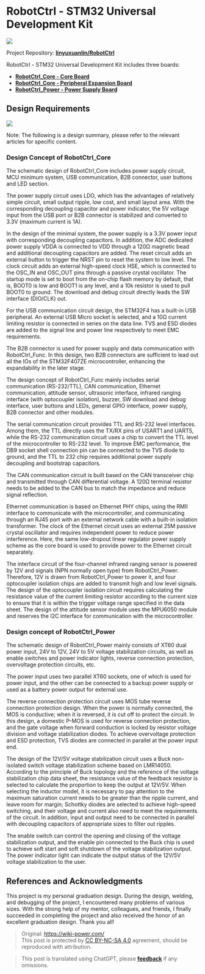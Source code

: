 # RobotCtrl - STM32 Universal Development Kit

![](https://wiki-media-1253965369.cos.ap-guangzhou.myqcloud.com/img/20220416181125.jpeg)

Project Repository: [**linyuxuanlin/RobotCtrl**](https://github.com/linyuxuanlin/RobotCtrl)

RobotCtrl - STM32 Universal Development Kit includes three boards:

- [**RobotCtrl_Core - Core Board**](https://wiki-power.com/RobotCtrl_Core-%E6%A0%B8%E5%BF%83%E6%9D%BF)
- [**RobotCtrl_Core - Peripheral Expansion Board**](https://wiki-power.com/RobotCtrl_Func-%E5%A4%96%E8%AE%BE%E6%8B%93%E5%B1%95%E6%9D%BF)
- [**RobotCtrl_Power - Power Supply Board**](https://wiki-power.com/RobotCtrl_Power-%E7%94%B5%E6%BA%90%E4%BE%9B%E7%94%B5%E6%9D%BF)

## Design Requirements

![](https://wiki-media-1253965369.cos.ap-guangzhou.myqcloud.com/img/20220527111854.png)

Note: The following is a design summary, please refer to the relevant articles for specific content.

### Design Concept of RobotCtrl_Core

The schematic design of RobotCtrl_Core includes power supply circuit, MCU minimum system, USB communication, B2B connector, user buttons and LED section.

The power supply circuit uses LDO, which has the advantages of relatively simple circuit, small output ripple, low cost, and small layout area. With the corresponding decoupling capacitor and power indicator, the 5V voltage input from the USB port or B2B connector is stabilized and converted to 3.3V (maximum current is 1A).

In the design of the minimal system, the power supply is a 3.3V power input with corresponding decoupling capacitors. In addition, the ADC dedicated power supply VDDA is connected to VDD through a 120Ω magnetic bead and additional decoupling capacitors are added. The reset circuit adds an external button to trigger the NRST pin to reset the system to low level. The clock circuit adds an external high-speed clock HSE, which is connected to the OSC_IN and OSC_OUT pins through a passive crystal oscillator. The startup mode is set to boot from the on-chip flash memory by default, that is, BOOT0 is low and BOOT1 is any level, and a 10k resistor is used to pull BOOT0 to ground. The download and debug circuit directly leads the SW interface (DIO/CLK) out.

For the USB communication circuit design, the STM32F4 has a built-in USB peripheral. An external USB Micro socket is selected, and a 10Ω current limiting resistor is connected in series on the data line. TVS and ESD diodes are added to the signal line and power line respectively to meet EMC requirements.

The B2B connector is used for power supply and data communication with RobotCtrl_Func. In this design, two B2B connectors are sufficient to lead out all the IOs of the STM32F407ZE microcontroller, enhancing the expandability in the later stage.

The design concept of RobotCtrl_Func mainly includes serial communication (RS-232/TTL), CAN communication, Ethernet communication, attitude sensor, ultrasonic interface, infrared ranging interface (with optocoupler isolation), buzzer, SW download and debug interface, user buttons and LEDs, general GPIO interface, power supply, B2B connector and other modules.

The serial communication circuit provides TTL and RS-232 level interfaces. Among them, the TTL directly uses the TX/RX pins of USART1 and UART5, while the RS-232 communication circuit uses a chip to convert the TTL level of the microcontroller to RS-232 level. To improve EMC performance, the DB9 socket shell connection pin can be connected to the TVS diode to ground, and the TTL to 232 chip requires additional power supply decoupling and bootstrap capacitors.

The CAN communication circuit is built based on the CAN transceiver chip and transmitted through CAN differential voltage. A 120Ω terminal resistor needs to be added to the CAN bus to match the impedance and reduce signal reflection.

Ethernet communication is based on Ethernet PHY chips, using the RMII interface to communicate with the microcontroller, and communicating through an RJ45 port with an external network cable with a built-in isolation transformer. The clock of the Ethernet circuit uses an external 25M passive crystal oscillator and requires independent power to reduce power interference. Here, the same low-dropout linear regulator power supply scheme as the core board is used to provide power to the Ethernet circuit separately.

The interface circuit of the four-channel infrared ranging sensor is powered by 12V and signals (NPN normally open type) from RobotCtrl_Power. Therefore, 12V is drawn from RobotCtrl_Power to power it, and four optocoupler isolation chips are added to transmit high and low level signals. The design of the optocoupler isolation circuit requires calculating the resistance value of the current limiting resistor according to the current size to ensure that it is within the trigger voltage range specified in the data sheet. The design of the attitude sensor module uses the MPU6050 module and reserves the I2C interface for communication with the microcontroller.

### Design concept of RobotCtrl_Power

The schematic design of RobotCtrl_Power mainly consists of XT60 dual power input, 24V to 12V, 24V to 5V voltage stabilization circuits, as well as enable switches and power indicator lights, reverse connection protection, overvoltage protection circuits, etc.

The power input uses two parallel XT60 sockets, one of which is used for power input, and the other can be connected to a backup power supply or used as a battery power output for external use.

The reverse connection protection circuit uses MOS tube reverse connection protection design. When the power is normally connected, the MOS is conductive; when it is reversed, it is cut off to protect the circuit. In this design, a domestic P-MOS is used for reverse connection protection, and the gate voltage when forward conduction is locked by resistor voltage division and voltage stabilization diodes. To achieve overvoltage protection and ESD protection, TVS diodes are connected in parallel at the power input end.

The design of the 12V/5V voltage stabilization circuit uses a Buck non-isolated switch voltage stabilization scheme based on LMR14050. According to the principle of Buck topology and the reference of the voltage stabilization chip data sheet, the resistance value of the feedback resistor is selected to calculate the proportion to keep the output at 12V/5V. When selecting the inductor model, it is necessary to pay attention to the maximum saturation current needs to be greater than the ripple current, and leave room for margin; Schottky diodes are selected to achieve high-speed switching, and their voltage and current also need to meet the requirements of the circuit. In addition, input and output need to be connected in parallel with decoupling capacitors of appropriate sizes to filter out ripples.

The enable switch can control the opening and closing of the voltage stabilization output, and the enable pin connected to the Buck chip is used to achieve soft start and soft shutdown of the voltage stabilization output. The power indicator light can indicate the output status of the 12V/5V voltage stabilization to the user.

## References and Acknowledgments

This project is my personal graduation design. During the design, welding, and debugging of the project, I encountered many problems of various sizes. With the strong help of my mentor, colleagues, and friends, I finally succeeded in completing the project and also received the honor of an excellent graduation design. Thank you all! 

> Original: <https://wiki-power.com/>  
> This post is protected by [CC BY-NC-SA 4.0](https://creativecommons.org/licenses/by/4.0/deed.en) agreement, should be reproduced with attribution.

> This post is translated using ChatGPT, please [**feedback**](https://github.com/linyuxuanlin/Wiki_MkDocs/issues/new) if any omissions.